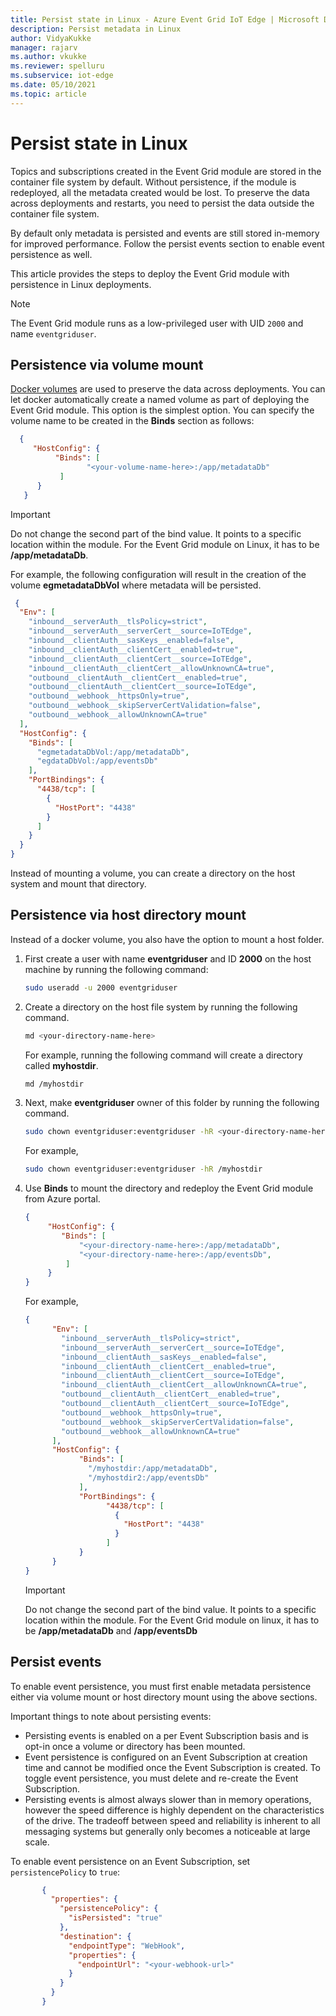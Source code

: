 ```yaml
---
title: Persist state in Linux - Azure Event Grid IoT Edge | Microsoft Docs 
description: Persist metadata in Linux 
author: VidyaKukke
manager: rajarv
ms.author: vkukke
ms.reviewer: spelluru
ms.subservice: iot-edge
ms.date: 05/10/2021
ms.topic: article
---
```


# Persist state in Linux

Topics and subscriptions created in the Event Grid module are stored in the container file system by default. Without persistence, if the module is redeployed, all the metadata created would be lost. To preserve the data across deployments and restarts, you  need to persist the data outside the container file system.

By default only metadata is persisted and events are still stored in-memory for improved performance. Follow the persist events section to enable event persistence as well.

This article provides the steps to deploy the Event Grid module with persistence in Linux deployments.

> [!NOTE]
>The Event Grid module runs as a low-privileged user with UID `2000` and name `eventgriduser`.

## Persistence via volume mount

 [Docker volumes](https://docs.docker.com/storage/volumes/) are used to preserve the data across deployments. You can let docker automatically create a named volume as part of deploying the Event Grid module. This option is the simplest option. You can specify the volume name to be created in the **Binds** section as follows:

```json
  {
     "HostConfig": {
          "Binds": [
                 "<your-volume-name-here>:/app/metadataDb"
           ]
      }
   }
```

>[!IMPORTANT]
>Do not change the second part of the bind value. It points to a specific location within the module. For the Event Grid module on Linux, it has to be **/app/metadataDb**.

For example, the following configuration will result in the creation of the volume **egmetadataDbVol** where metadata will be persisted.

```json
 {
  "Env": [
    "inbound__serverAuth__tlsPolicy=strict",
    "inbound__serverAuth__serverCert__source=IoTEdge",
    "inbound__clientAuth__sasKeys__enabled=false",
    "inbound__clientAuth__clientCert__enabled=true",
    "inbound__clientAuth__clientCert__source=IoTEdge",
    "inbound__clientAuth__clientCert__allowUnknownCA=true",
    "outbound__clientAuth__clientCert__enabled=true",
    "outbound__clientAuth__clientCert__source=IoTEdge",
    "outbound__webhook__httpsOnly=true",
    "outbound__webhook__skipServerCertValidation=false",
    "outbound__webhook__allowUnknownCA=true"
  ],
  "HostConfig": {
    "Binds": [
      "egmetadataDbVol:/app/metadataDb",
      "egdataDbVol:/app/eventsDb"
    ],
    "PortBindings": {
      "4438/tcp": [
        {
          "HostPort": "4438"
        }
      ]
    }
  }
}
```

Instead of mounting a volume, you can create a directory on the host system and mount that directory.

## Persistence via host directory mount

Instead of a docker volume, you also have the option to mount a host folder.

1. First create a user with name **eventgriduser** and ID **2000** on the host machine by running the following command:

    ```sh
    sudo useradd -u 2000 eventgriduser
    ```
1. Create a directory on the host file system by running the following command.

   ```sh
   md <your-directory-name-here>
   ```

    For example, running the following command will create a directory called **myhostdir**.

    ```sh
    md /myhostdir
    ```
1. Next, make **eventgriduser** owner of this folder by running the following command.

   ```sh
   sudo chown eventgriduser:eventgriduser -hR <your-directory-name-here>
   ```

    For example,

    ```sh
    sudo chown eventgriduser:eventgriduser -hR /myhostdir
    ```
1. Use **Binds** to mount the directory and redeploy the Event Grid module from Azure portal.

    ```json
    {
         "HostConfig": {
            "Binds": [
                "<your-directory-name-here>:/app/metadataDb",
                "<your-directory-name-here>:/app/eventsDb",
             ]
         }
    }
    ```

    For example,

    ```json
    {
          "Env": [
            "inbound__serverAuth__tlsPolicy=strict",
            "inbound__serverAuth__serverCert__source=IoTEdge",
            "inbound__clientAuth__sasKeys__enabled=false",
            "inbound__clientAuth__clientCert__enabled=true",
            "inbound__clientAuth__clientCert__source=IoTEdge",
            "inbound__clientAuth__clientCert__allowUnknownCA=true",
            "outbound__clientAuth__clientCert__enabled=true",
            "outbound__clientAuth__clientCert__source=IoTEdge",
            "outbound__webhook__httpsOnly=true",
            "outbound__webhook__skipServerCertValidation=false",
            "outbound__webhook__allowUnknownCA=true"
          ],
          "HostConfig": {
                "Binds": [
                  "/myhostdir:/app/metadataDb",
                  "/myhostdir2:/app/eventsDb"
                ],
                "PortBindings": {
                      "4438/tcp": [
                        {
                          "HostPort": "4438"
                        }
                      ]
                }
          }
    }
    ```

    >[!IMPORTANT]
    >Do not change the second part of the bind value. It points to a specific location within the module. For the Event Grid module on linux, it has to be **/app/metadataDb** and **/app/eventsDb**


## Persist events

To enable event persistence, you must first enable metadata persistence either via volume mount or host directory mount using the above sections.

Important things to note about persisting events:

* Persisting events is enabled on a per Event Subscription basis and is opt-in once a volume or directory has been mounted.
* Event persistence is configured on an Event Subscription at creation time and cannot be modified once the Event Subscription is created. To toggle event persistence, you must delete and re-create the Event Subscription.
* Persisting events is almost always slower than in memory operations, however the speed difference is highly dependent on the characteristics of the drive. The tradeoff between speed and reliability is inherent to all messaging systems but generally only becomes a noticeable at large scale.

To enable event persistence on an Event Subscription, set `persistencePolicy` to `true`:

 ```json
        {
          "properties": {
            "persistencePolicy": {
              "isPersisted": "true"
            },
            "destination": {
              "endpointType": "WebHook",
              "properties": {
                "endpointUrl": "<your-webhook-url>"
              }
            }
          }
        }
 ```

